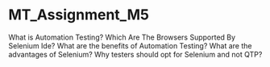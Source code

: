 # MT_Assignment_M5
What is Automation Testing?
Which Are The Browsers Supported By Selenium Ide?
What are the benefits of Automation Testing?
What are the advantages of Selenium?
Why testers should opt for Selenium and not QTP?

